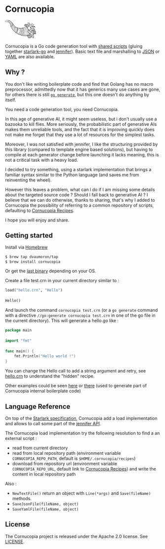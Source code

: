 # Cornucopia

<img src="https://github.com/dvaumoron/cornucopia/raw/main/logo/cornucopialogo.png" width="100" alt="cornucopia logo">

Cornucopia is a Go code generation tool with [shared scripts](https://github.com/dvaumoron/cornucopiarecipes) (gluing together [starlark-go](https://pkg.go.dev/go.starlark.net/starlark) and [jennifer](https://pkg.go.dev/github.com/dave/jennifer)). Basic text file and marshalling to [JSON](https://json.org/) or [YAML](https://yaml.org/) are also available.

## Why ?

You don't like writing boilerplate code and find that Golang has no macro preprocessor, admittedly now that it has generics many use cases are gone, for others there is still [`go generate`](https://go.dev/blog/generate), but this one doesn't do anything by itself.

You need a code generation tool, you need Cornucopia.

In this age of generative AI, it might seem useless, but i don't usually use a bazooka to kill flies. More seriously, the probabilistic part of generative AIs makes them unreliable tools, and the fact that it is improving quickly does not make me forget that they use a lot of resources for the simplest tasks.

Moreover, I was not satisfied with jennifer, I like the structuring provided by this library (compared to template engine based solutions), but having to compile at each generator change before launching it lacks meaning, this is not a critical task with a heavy load.

I decided to try something, using a starlark implementation that brings a familiar syntax similar to the Python language (and saves me from reinventing the wheel).

However this leaves a problem, what can I do if I am missing some details about the targeted source code ? Should I fall back to generative AI ? I believe that we can do otherwise, thanks to sharing, that's why I added to Cornucopia the possibility of referring to a common repository of scripts, defaulting to [Cornucopia Recipes](https://github.com/dvaumoron/cornucopiarecipes).

I hope you will enjoy and share.

## Getting started

Install via [Homebrew](https://brew.sh/)

```console
$ brew tap dvaumoron/tap
$ brew install cornucopia
```

Or get the [last binary](https://github.com/dvaumoron/cornucopia/releases) depending on your OS.

Create a file test.crn in your current directory similar to :

```Python
load("hello.crn", "Hello")

Hello()
```

And launch the command `cornucopia test.crn` (or a `go generate` command with a directive `//go:generate cornucopia test.crn` in one of the go file in the current directory). This will generate a hello.go like :

```Go
package main

import "fmt"

func main() {
    fmt.Println("Hello world !")
}
```

You can change the Hello call to add a string argument and retry, see [hello.crn](https://github.com/dvaumoron/cornucopiarecipes/blob/main/hello.crn) to understand the "hidden" recipe.

Other examples could be seen [here](https://github.com/dvaumoron/cornucopia/tree/main/examples) or [there](https://github.com/dvaumoron/cornucopia/blob/main/glu/go/self.crn) (used to generate part of Cornucopia internal boilerplate code)

## Language Reference

On top of the [Starlark specification](https://github.com/google/starlark-go/blob/master/doc/spec.md), Cornucopia add a load implementation and allows to call some part of the [jennifer API](https://pkg.go.dev/github.com/dave/jennifer/jen).

The Cornucopia load implementation try the following resolution to find a an external script :

- read from current directory
- read from local repository path (environment variable `CORNUCOPIA_REPO_PATH`, default is `$HOME/.cornucopia/recipes`)
- download from repository url (environment variable `CORNUCOPIA_REPO_URL`, default link to [Cornucopia Recipes](https://github.com/dvaumoron/cornucopiarecipes)) and write the content in local repository path

Also :

- `NewTextFile()` return an object with `Line(*args)` and `Save(fileName)` methods.
- `SaveJsonFile(fileName, object)`
- `SaveYamlFile(fileName, object)`

## License

The Cornucopia project is released under the Apache 2.0 license. See [LICENSE](LICENSE).
